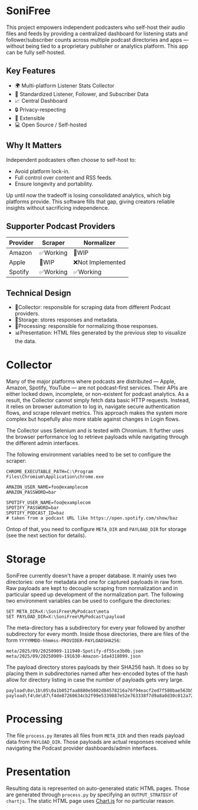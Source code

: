 # SoniFree

This project empowers independent podcasters who self-host their audio files and feeds by providing a centralized
dashboard for listening stats and follower/subscriber counts across multiple podcast directories and apps — without
being tied to a proprietary publisher or analytics platform. This app can be fully self-hosted.

## Key Features

* 🌍 Multi-platform Listener Stats Collector
* 👥 Standardized Listener, Follower, and Subscriber Data
* 📈 Central Dashboard
* 🔒 Privacy-respecting
* 🧩 Extensible
* 💻 Open Source / Self-hosted

## Why It Matters

Independent podcasters often choose to self-host to:

* Avoid platform lock-in.
* Full control over content and RSS feeds.
* Ensure longevity and portability.

Up until now the tradeoff is losing consolidated analytics, which big platforms provide. This software fills that gap,
giving creators reliable insights without sacrificing independence.

## Supporter Podcast Providers

| Provider | Scraper  | Normalizer       |
|----------|----------|------------------|
| Amazon   | ✅Working | 🚧WIP            |
| Apple    | 🚧WIP    | ❌Not Implemented |
| Spotify  | ✅Working | ✅Working         |

## Technical Design

* 🤖Collector: responsible for scraping data from different Podcast providers.
* 💾Storage: stores responses and metadata.
* 🔄Processing: responsible for normalizing those responses.
* 📊Presentation: HTML files generated by the previous step to visualize the data.

# Collector

Many of the major platforms where podcasts are distributed — Apple, Amazon, Spotify, YouTube — are not podcast-first
services. Their APIs are either locked down, incomplete, or non-existent for podcast analytics. As a result, the
Collector cannot simply fetch data basic HTTP requests. Instead, it relies on browser automation to log in, navigate
secure authentication flows, and scrape relevant metrics. This approach makes the system more complex but hopefully also
more stable against changes in Login flows.

The Collector uses Selenium and is tested with Chromium. It further uses the browser performance log to retrieve
payloads while navigating through the different admin interfaces.

The following environment variables need to be set to configure the scraper:

```
CHROME_EXECUTABLE_PATH=C:\Program Files\Chromium\Application\chrome.exe

AMAZON_USER_NAME=foo@examplecom
AMAZON_PASSWORD=bar

SPOTIFY_USER_NAME=foo@examplecom
SPOTIFY_PASSWORD=bar
SPOTIFY_PODCAST_ID=baz
# taken from a podcast URL like https://open.spotify.com/show/baz
```

Ontop of that, you need to configure `META_DIR` and `PAYLOAD_DIR` for storage (see the next section for details).

# Storage

SoniFree currently doesn't have a proper database. It mainly uses two directories: one for metadata and one for captured
payloads in raw form. Raw payloads are kept to decouple scraping from normalization and in particular speed up
development of the normalization part. The following two environment variables can be used to configure the directories:

```
SET META_DIR=X:\SoniFree\MyPodcast\meta
SET PAYLOAD_DIR=X:\SoniFree\MyPodcast\payload
```

The meta-directory has a subdirectory for every year followed by another subdirectory for every month. Inside those
directories, there are files of the form `YYYYMMDD-hhmmss-PROVIDER-PAYLOADSHA256`:

```
meta/2025/09/20250909-111940-Spotify-df55ce3b0b.json
meta/2025/09/20250909-191630-Amazon-1da4318099.json
```

The payload directory stores payloads by their SHA256 hash. It does so by placing them in subdirectories named after
hex-encoded bytes of the hash allow for directory listing in case the number of payloads gets very large.

```
payload\0a\1b\05\0a1b052faa8880e5082d84578216a76f94eacf2ed7f580bae563b51227614ed1
payload\f4\de\87\f4de87260634cb2f99e5339887e52e763338f7d9a8a0d30c012a722a54a0e05b
```

# Processing

The file `process.py` iterates all files from `META_DIR` and then reads payload data from `PAYLOAD_DIR`. Those payloads
are actual responses received while navigating the Podcast provider dashboards/admin interfaces.

# Presentation

Resulting data is represented on auto-generated static HTML pages. Those are generated through `process.py` by
specifying an `OUTPUT_STRATEGY` of `chartjs`. The static HTML page uses [Chart.js](https://www.chartjs.org/) for no
particular reason.
